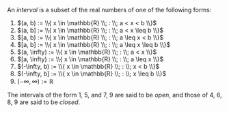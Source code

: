 An *interval* is a subset of the real numbers of one of the following forms:

1. $(a, b) := \\{ x \in \mathbb{R} \\; : \\; a < x < b \\}$
1. $(a, b] := \\{ x \in \mathbb{R} \\; : \\; a < x \leq b \\}$
1. $[a, b) := \\{ x \in \mathbb{R} \\; : \\; a \leq x < b \\}$
1. $[a, b] := \\{ x \in \mathbb{R} \\; : \\; a \leq x \leq b \\}$
1. $(a, \infty) := \\{ x \in \mathbb{R} \\; : \\; a < x \\}$
1. $[a, \infty) := \\{ x \in \mathbb{R} \\; : \\; a \leq x \\}$
1. $(-\infty, b) := \\{ x \in \mathbb{R} \\; : \\; x < b \\}$
1. $(-\infty, b] := \\{ x \in \mathbb{R} \\; : \\; x \leq b \\}$
1. $(-\infty, \infty) := \mathbb{R}$

The intervals of the form 1, 5, and 7, 9 are said to be *open*, and those of 4, 6, 8, 9 are said to be *closed*.
